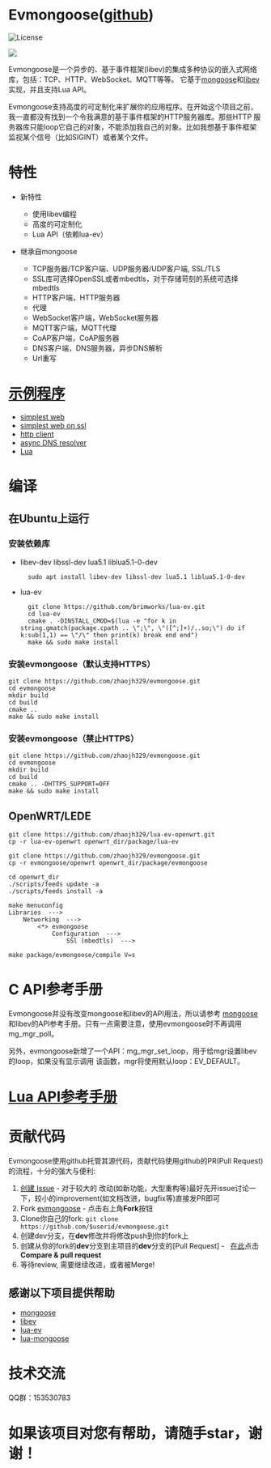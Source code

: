 # Evmongoose([github](https://github.com/zhaojh329/evmongoose))

![](https://img.shields.io/badge/license-GPLV3-brightgreen.svg?style=plastic "License")

![](https://github.com/zhaojh329/image/blob/master/evmongoose.png)

Evmongoose是一个异步的、基于事件框架(libev)的集成多种协议的嵌入式网络库，包括：TCP、HTTP、WebSocket、MQTT等等。
它基于[mongoose](https://github.com/cesanta/mongoose)和[libev](https://github.com/kindy/libev)实现，并且支持Lua API。

Evmongoose支持高度的可定制化来扩展你的应用程序。在开始这个项目之前，我一直都没有找到一个令我满意的基于事件框架的HTTP服务器库。那些HTTP
服务器库只能loop它自己的对象，不能添加我自己的对象。比如我想基于事件框架监视某个信号（比如SIGINT）或者某个文件。

# 特性
* 新特性
    - 使用libev编程
	- 高度的可定制化
	- Lua API（依赖lua-ev）

* 继承自mongoose
	- TCP服务器/TCP客户端、UDP服务器/UDP客户端, SSL/TLS
	- SSL库可选择OpenSSL或者mbedtls，对于存储苛刻的系统可选择mbedtls
	- HTTP客户端，HTTP服务器
	- 代理
	- WebSocket客户端，WebSocket服务器
	- MQTT客户端，MQTT代理
	- CoAP客户端，CoAP服务器
	- DNS客户端，DNS服务器，异步DNS解析
	- Url重写

# [示例程序](https://github.com/zhaojh329/evmongoose/blob/master/example)
* [simplest web](https://github.com/zhaojh329/evmongoose/blob/master/example/simplest_web.c)
* [simplest web on ssl](https://github.com/zhaojh329/evmongoose/blob/master/example/simplest_web_ssl.c)
* [http client](https://github.com/zhaojh329/evmongoose/blob/master/example/http_client.c)
* [async DNS resolver](https://github.com/zhaojh329/evmongoose/blob/master/example/async_dns_resolver.c)
* [Lua](https://github.com/zhaojh329/evmongoose/blob/master/example/lua)

# 编译
## 在Ubuntu上运行
### 安装依赖库
* libev-dev libssl-dev lua5.1 liblua5.1-0-dev
	
		sudo apt install libev-dev libssl-dev lua5.1 liblua5.1-0-dev

* lua-ev

		git clone https://github.com/brimworks/lua-ev.git
		cd lua-ev
		cmake . -DINSTALL_CMOD=$(lua -e "for k in string.gmatch(package.cpath .. \";\", \"([^;]+)/..so;\") do if k:sub(1,1) == \"/\" then print(k) break end end")
		make && sudo make install
    
### 安装evmongoose（默认支持HTTPS）
    git clone https://github.com/zhaojh329/evmongoose.git
    cd evmongoose
    mkdir build
    cd build
    cmake ..
    make && sudo make install

### 安装evmongoose（禁止HTTPS）
    git clone https://github.com/zhaojh329/evmongoose.git
    cd evmongoose
    mkdir build
    cd build
    cmake .. -DHTTPS_SUPPORT=OFF
    make && sudo make install

## OpenWRT/LEDE
	git clone https://github.com/zhaojh329/lua-ev-openwrt.git
	cp -r lua-ev-openwrt openwrt_dir/package/lua-ev
	
	git clone https://github.com/zhaojh329/evmongoose.git
	cp -r evmongoose/openwrt openwrt_dir/package/evmongoose
	
	cd openwrt_dir
	./scripts/feeds update -a
	./scripts/feeds install -a
	
	make menuconfig
	Libraries  --->
	    Networking  --->
	        <*> evmongoose
	            Configuration  --->
	                SSl (mbedtls)  --->
	
	make package/evmongoose/compile V=s
	
# C API参考手册
Evmongoose并没有改变mongoose和libev的API用法，所以请参考
[mongoose](https://docs.cesanta.com/mongoose/master)
和libev的API参考手册。只有一点需要注意，使用evmongoose时不再调用mg_mgr_poll。

另外，evmongoose新增了一个API：mg_mgr_set_loop，用于给mgr设置libev的loop，如果没有显示调用
该函数，mgr将使用默认loop：EV_DEFAULT。

# [Lua API参考手册](https://github.com/zhaojh329/evmongoose/wiki/Lua-API-reference-manual)

# 贡献代码

Evmongoose使用github托管其源代码，贡献代码使用github的PR(Pull Request)的流程，十分的强大与便利:

1. [创建 Issue](https://github.com/zhaojh329/evmongoose/issues/new) - 对于较大的
	改动(如新功能，大型重构等)最好先开issue讨论一下，较小的improvement(如文档改进，bugfix等)直接发PR即可
2. Fork [evmongoose](https://github.com/zhaojh329/evmongoose) - 点击右上角**Fork**按钮
3. Clone你自己的fork: ```git clone https://github.com/$userid/evmongoose.git```
4. 创建dev分支，在**dev**修改并将修改push到你的fork上
5. 创建从你的fork的**dev**分支到主项目的**dev**分支的[Pull Request] -  
	[在此](https://github.com/zhaojh329/evmongoose)点击**Compare & pull request**
6. 等待review, 需要继续改进，或者被Merge!
	
## 感谢以下项目提供帮助
* [mongoose](https://github.com/cesanta/mongoose)
* [libev](https://github.com/kindy/libev)
* [lua-ev](https://github.com/brimworks/lua-ev)
* [lua-mongoose](https://github.com/shuax/lua-mongoose)

# 技术交流
QQ群：153530783

# 如果该项目对您有帮助，请随手star，谢谢！
